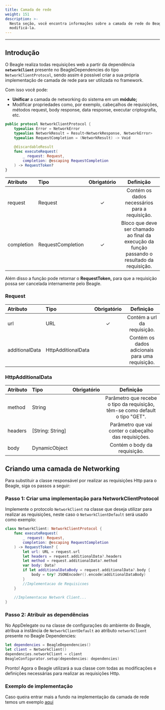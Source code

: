 ```yaml
---
title: Camada de rede
weight: 151
description: >-
  Nesta seção, você encontra informações sobre a camada de rede do Beagle e como
  modificá-la.
---
```


---

## **Introdução**

O Beagle realiza todas requisições web a partir da dependência **`networkClient`** presente no BeagleDependencies do tipo `NetworkClientProtocol`, sendo assim é possível criar a sua própria implementação de camada de rede para ser utilizada no framework.

Com isso você pode:

* **Unificar** a camada de networking do sistema em um **módulo;**
* Modificar propriedades como, por exemplo, cabeçalhos de requisições, métodos request, body response, data response, executar criptografia, etc.

```swift
public protocol NetworkClientProtocol {
    typealias Error = NetworkError
    typealias NetworkResult = Result<NetworkResponse, NetworkError>
    typealias RequestCompletion = (NetworkResult) -> Void
 
    @discardableResult
    func executeRequest(
        _ request: Request,
        completion: @escaping RequestCompletion
    ) -> RequestToken?
}
```

| **Atributo** | **Tipo** | **Obrigatório** | **Definição** |
| :--- | :--- | :---: | :---: |
| request | Request  | ✓ | Contém os dados necessários para a requisição. |
| completion | RequestCompletion | ✓ | Bloco que deve ser chamado ao final da execução da função passando o resultado da requisição. |

Além disso a função pode retornar o **RequestToken,** para que a requisição possa ser cancelada internamente pelo Beagle.

### **Request**

| **Atributo** | **Tipo** | **Obrigatório** | **Definição** |
| :--- | :--- | :---: | :---: |
| url | URL | ✓ | Contém a url da requisição. |
| additionalData | HttpAdditionalData |  | Contém os dados adicionais para uma requisição. |

### **HttpAdditionalData**

| **Atributo** | **Tipo** | **Obrigatório** | **Definição** |
| :--- | :--- | :---: | :---: |
| method | String |  | Parâmetro que recebe o tipo da requisição, têm-se como default o tipo "GET". |
| headers | [String: String] |  | Parâmetro que vai conter o cabeçalho das requisições. |
| body | DynamicObject |  | Contém o body da requisição. |

## **Criando uma camada de Networking**

Para substituir a classe responsável por realizar as requisições Http para o Beagle, siga os passos a seguir:

### **Passo 1: Criar uma implementação para NetworkClientProtocol**

Implemente o protocolo `NetworkClient` na classe que deseja utilizar para realizar as requisições, neste caso o `NetworkClientDefault` será usado como exemplo:

```swift
class NetworkClient: NetworkClientProtocol {
    func executeRequest(
        _ request: Request, 
        completion: @escaping RequestCompletion
    ) -> RequestToken? {
        let url: URL = request.url
        let headers = request.additionalData?.headers
        let method = request.additionalData?.method
        var body: Data?
        if let additionalDataBody = request.additionalData?.body {
            body = try? JSONEncoder().encode(additionalDataBody)
        }
        //Implementacao de Requisicoes
    }
    
    //Implementacao Network Client...
}
```

### **Passo 2: Atribuir as dependências**

No AppDelegate ou na classe de configurações do ambiente do Beagle, atribua a instância de `NetworkClientDefault` ao atributo `networkClient` presente no Beagle Dependencies:

```swift
let dependencies = BeagleDependencies()
let client = NetworkClient()
dependencies.networkClient = client
BeagleConfigurator.setup(dependencies: dependencies)
```

Pronto! Agora o Beagle utilizará a sua classe com todas as modificações e definições necessárias para realizar as requisições Http.

### **Exemplo de implementação**

Caso queira entrar mais a fundo na implementação da camada de rede temos um exemplo [aqui](https://github.com/Orangestack-com/beagle-ios/blob/main/Example/BeagleDemo/BeagleDemo/BeagleConfig/Network/NetworkClientDefault.swift)